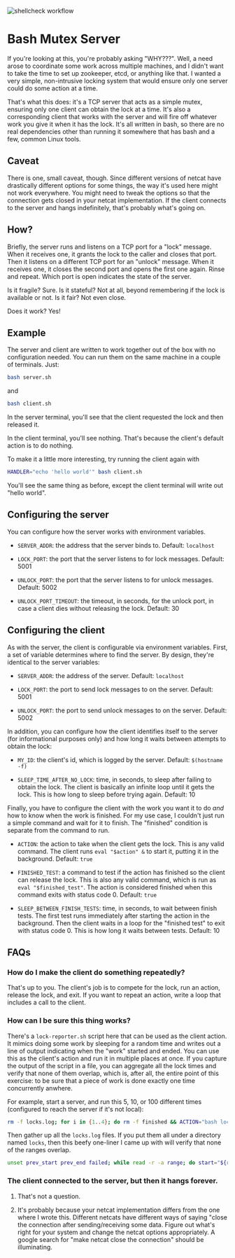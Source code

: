 ![shellcheck workflow](https://github.com/zzantozz/bash-mutex-server/actions/workflows/shellcheck.yml/badge.svg)

# Bash Mutex Server

If you're looking at this, you're probably asking "WHY???". Well, a need arose to coordinate some work across multiple machines, and I didn't want to take the time to set up zookeeper, etcd, or anything like that. I wanted a very simple, non-intrusive locking system that would ensure only one server could do some action at a time.

That's what this does: it's a TCP server that acts as a simple mutex, ensuring only one client can obtain the lock at a time. It's also a corresponding client that works with the server and will fire off whatever work you give it when it has the lock. It's all written in bash, so there are no real dependencies other than running it somewhere that has bash and a few, common Linux tools.

## Caveat

There is one, small caveat, though. Since different versions of netcat have drastically different options for some things, the way it's used here might not work everywhere. You might need to tweak the options so that the connection gets closed in your netcat implementation. If the client connects to the server and hangs indefinitely, that's probably what's going on.

## How?

Briefly, the server runs and listens on a TCP port for a "lock" message. When it receives one, it grants the lock to the caller and closes that port. Then it listens on a different TCP port for an "unlock" message. When it receives one, it closes the second port and opens the first one again. Rinse and repeat. Which port is open indicates the state of the server.

Is it fragile? Sure. Is it stateful? Not at all, beyond remembering if the lock is available or not. Is it fair? Not even close.

Does it work? Yes!

## Example

The server and client are written to work together out of the box with no configuration needed. You can run them on the same machine in a couple of terminals. Just:

```bash
bash server.sh
```

and

```bash
bash client.sh
```

In the server terminal, you'll see that the client requested the lock and then released it.

In the client terminal, you'll see nothing. That's because the client's default action is to do nothing.

To make it a little more interesting, try running the client again with

```bash
HANDLER="echo 'hello world'" bash client.sh
```

You'll see the same thing as before, except the client terminal will write out "hello world".

## Configuring the server

You can configure how the server works with environment variables.

- `SERVER_ADDR`: the address that the server binds to. Default: `localhost`

- `LOCK_PORT`: the port that the server listens to for lock messages. Default: 5001

- `UNLOCK_PORT`: the port that the server listens to for unlock messages. Default: 5002

- `UNLOCK_PORT_TIMEOUT`: the timeout, in seconds, for the unlock port, in case a client dies without releasing the lock. Default: 30

## Configuring the client

As with the server, the client is configurable via environment variables. First, a set of variable determines where to find the server. By design, they're identical to the server variables:

- `SERVER_ADDR`: the address of the server. Default: `localhost`

- `LOCK_PORT`: the port to send lock messages to on the server. Default: 5001

- `UNLOCK_PORT`: the port to send unlock messages to on the server. Default: 5002

In addition, you can configure how the client identifies itself to the server (for informational purposes only) and how long it waits between attempts to obtain the lock:

- `MY_ID`: the client's id, which is logged by the server. Default: `$(hostname -f)`

- `SLEEP_TIME_AFTER_NO_LOCK`: time, in seconds, to sleep after failing to obtain the lock. The client is basically an infinite loop until it gets the lock. This is how long to sleep before trying again. Default: 10

Finally, you have to configure the client with the work you want it to do *and* how to know when the work is finished. For my use case, I couldn't just run a simple command and wait for it to finish. The "finished" condition is separate from the command to run.

- `ACTION`: the action to take when the client gets the lock. This is any valid command. The client runs `eval "$action" &` to start it, putting it in the background. Default: `true`

- `FINISHED_TEST`: a command to test if the action has finished so the client can release the lock. This is also any valid command, which is run as `eval "$finished_test"`. The action is considered finished when this command exits with status code 0. Default: `true`

- `SLEEP_BETWEEN_FINISH_TESTS`: time, in seconds, to wait between finish tests. The first test runs immediately after starting the action in the background. Then the client waits in a loop for the "finished test" to exit with status code 0. This is how long it waits between tests. Default: 10

## FAQs

### How do I make the client do something repeatedly?

That's up to you. The client's job is to compete for the lock, run an action, release the lock, and exit. If you want to repeat an action, write a loop that includes a call to the client.

### How can I be sure this thing works?

There's a `lock-reporter.sh` script here that can be used as the client action. It mimics doing some work by sleeping for a random time and writes out a line of output indicating when the "work" started and ended. You can use this as the client's action and run it in multiple places at once. If you capture the output of the script in a file, you can aggregate all the lock times and verify that none of them overlap, which is, after all, the entire point of this exercise: to be sure that a piece of work is done exactly one time concurrently anwhere.

For example, start a server, and run this 5, 10, or 100 different times (configured to reach the server if it's not local):

```bash
rm -f locks.log; for i in {1..4}; do rm -f finished && ACTION="bash lock-reporter.sh >> locks.log; touch finished" FINISHED_TEST="[ -e finished ]" bash client.sh; sleep 60; done
```

Then gather up all the `locks.log` files. If you put them all under a directory named `locks`, then this beefy one-liner I came up with will verify that none of the ranges overlap.

```bash
unset prev_start prev_end failed; while read -r -a range; do start="${range[0]}"; end="${range[1]}"; echo -n "$start - $end "; if [ -z "$prev_start" ]; then echo "First line!"; prev_start="$start"; prev_end="$end"; else echo -n "is $prev_end < $start? "; if [ "$prev_end" -lt "$start" ]; then echo yep; else echo nope; failed=true; fi; fi; prev_start="$start"; prev_end="$end"; done < <(cat locks/* | sort -k 6 | awk '{print $6 " " $8}'); [ -z "$failed" ] || echo "There was an overlap!"
```

### The client connected to the server, but then it hangs forever.

1. That's not a question.

2. It's probably because your netcat implementation differs from the one where I wrote this. Different netcats have different ways of saying "close the connection after sending/receiving some data. Figure out what's right for your system and change the netcat options appropriately. A google search for "make netcat close the connection" should be illuminating.

